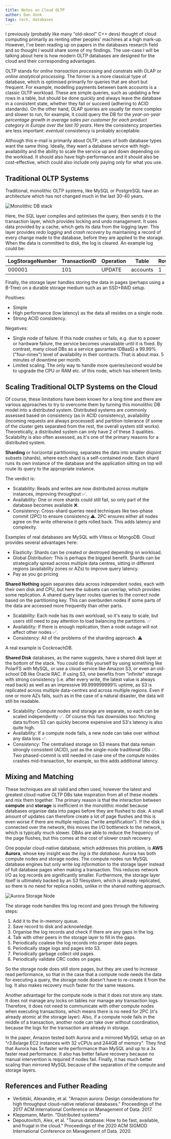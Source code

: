 ```yaml
---
title: Notes on Cloud OLTP
author: Dan Vonk
tags: tech, databases
---
```


I previously (probably like many "old-skool" C++ devs) thought of cloud computing
primarily as renting other peoples' machines at a high mark-up. However, I've
been reading up on papers in the databases research
field and so thought I would share some of my findings. The use-case I will be talking about here is how
modern OLTP databases are designed for the cloud and their corresponding
advantages.

<!--more-->

OLTP stands for *online transaction processing* and constrats with OLAP or
*online analytical processing*. The former is a more classical type of database,
which is optimised primarily for queries that are short but frequent. For
example, modelling payments between bank accounts is a classic OLTP workload.
These are simple queries, such as updating a few rows in a table, but should be
done quickly and always leave the database in a consistent state, whether they
fail or succeed (adhering to ACID standards). On the other hand, OLAP queries
are usually far more complex and slower to run, for example, it could query the
DB for the *year-on-year percentage growth in average sales per customer for
each product category in Europe over the last 10 years*. Here the consistency
properties are less important: *eventual* consistency is probably acceptable.

Although this e-mail is primarily about OLTP, users of both database types want
the same thing. Ideally, they want a database service with high-availability and
the ability to scale the service up and down depending on the workload. It
should also have high-performance and it should also be cost-effective, which
could also include only paying only for what you use.

## Traditional OLTP Systems

Traditional, monolithic OLTP systems, like MySQL or PostgreSQL have an
architecture which has not changed much in the last 30-40 years.

![Monolithic DB stack](/images/monolithicdb.png "A traditional, monolithic DB design")

Here, the SQL layer compiles and optimises the query, then sends it to the
transaction layer, which provides locking and undo management. It uses data
provided by a cache, which gets its data from the logging layer. This layer
provides *redo logging* and *crash recovery* by maintaining a record of every
change made to the database, before they are applied to the storage. When the
data is committed to disk, the log is cleared. An example log could be:

| LogStorageNumber | TransactionID | Operation | Table    | Row | ID  | Before | After  |
|------------------|---------------|-----------|----------|-----|-----|--------|--------|
| 000001           | 101           | UPDATE    | accounts | 1   | 500 | 400.00 | 500.00 |

Finally, the storage layer handles storing the data in pages (perhaps using a
B-Tree) on a durable storage medium such as an SSD+RAID setup.

Positives:
- Simple
- High performance (low latency) as the data all resides on a single node.
- Strong ACID consistency.

Negatives:
- Single node of failure. If this node crashes or fails, e.g. due to a power or
  hardware failure, the service becomes unavailable until it is fixed. By
  contrast, many cloud DBs as a service gaurantee (DBaaS) a 99.99%
  ("four-nines") level of availability in their contracts. That is about max. 5
  minutes of downtime per month.
- Limited scaling. The only way to handle more queries/second would be to
  upgrade the CPU or RAM etc. of this node, which has inherent limits.

## Scaling Traditional OLTP Systems on the Cloud

Of course, these limitations have been known for a long time and there are
various approaches to try to overcome them by turning this monolithic DB model
into a distributed system. Distributed systems are commonly assessed based on
consistency (as in ACID consistency), availability (incoming requests are always
processed) and partition-tolerance (if some of the cluster gets separated from
the rest, the overall system still works). Theoretically, a distributed system
can only have 2 of these 3 qualities. Scalability is also often assessed, as
it's one of the primary reasons for a distributed system.

**Sharding** or horizontal partitioning, separates the data into smaller
disjoint subsets (shards), where each shard is a self-contained node. Each shard
runs its own instance of the database and the application sitting on top will
route its query to the appropriate instance.

The verdict is:

- Scalability: Reads and writes are now distributed across multiple instances,
  improving throughput ✅.
- Availability: One or more shards could still fail, so only part of the
  database becomes available ❌.
- Consistency: Cross-shard queries need techniques like two-phase commit (2PC)
  to ensure consistency ⚠️. 2PC ensures either all nodes agree on the write
  otherwise it gets rolled back. This adds latency and complexity.

Examples of real databases are MySQL with Vitess or MongoDB. Cloud provides
several advantages here:
- Elasticity: Shards can be created or destroyed depending on workload.
- Global Distribution: This is perhaps the biggest benefit. Shards can be
strategically spread across multiple data centres, sitting in different regions
(availability zones or AZs) to improve query latency.
- Pay as you go pricing


**Shared Nothing** again separates data across independent nodes, each with
their own disk and CPU, but here the subsets can overlap, which provides some
replication. A shared query layer routes queries to the correct node based on
the partitioning key. This can overburden nodes if some parts of the data are
accessed more frequently than other parts.

- Scalability: Each node has its own workload, so it's easy to scale, but users
  still need to pay attention to load balancing the partitions. ✅
- Availability: If there is enough replication, then a node outage will not
  affect other nodes ✅.
- Consistency: All of the problems of the sharding approach. ⚠️

A real example is CockroachDB.

**Shared Disk** databases, as the name suggests, have a shared disk layer at the
bottom of the stack. You could do this yourself by using something like PolarFS
with MySQL, or use a cloud service like Amazon S3, or even an old-school DB like
Oracle RAC. If using S3, one benefits from "infinite" storage with strong
consistency (i.e. after every write, the latest value is always read back) as
well as an impressive 99.999999999% uptime, as S3 is replicated across multiple
data-centres and across multiple regions. Even if one or more AZs fails, such as
in the case of a natural disaster, the data will still be readable.

- Scalability: Compute nodes and storage are separate, so each can be scaled
  independently ✅. Of course this has downsides too: fetching data to/from S3
  can quickly become expensive and S3's latency is also quite high.
- Availability: If a compute node fails, a new node can take over without any
  data loss ✅.
- Consistency: The centralised storage on S3 means that data remain strongly
  consistent (ACID), just as the single-node traditional DBs ✅. Two
  phased-commit is still needed in case one of the compute nodes crashes
  mid-transaction, for example, so this adds additional latency.

## Mixing and Matching

These techniques are all valid and often used, however the latest and greatest
cloud-native OLTP DBs take inspiration from all of these models and mix them
together. The primary reason is that the interaction between **compute** and
**storage** is inefficient in the monolithic model because databases organise
data into pages before they are flushed to disk. A small amount of updates can
therefore create a lot of page flushes and this is even worse if there are
multiple replicas ("write amplification"). If the disk is connected over the
network, this moves the I/O bottleneck to the network, which is typically much
slower. DBAs are able to reduce the frequency of the page flushes, but this
comes at the cost of slower crash recovery.

One popular cloud-native database, which addresses this problem, is **AWS
Aurora**, whose key insight was *the log is the database*. Aurora has both
compute nodes and storage nodes. The compute nodes run MySQL database engines
but only write *log information* to the storage layer instead of full database
pages when making a transaction. This reduces network I/O as log records are
significantly smaller. Furthermore, the storage layer itself is ultimately
backed by an S3 filesystem, which is already replicated, so there is no need for
replica nodes, unlike in the shared nothing approach.

![Aurora Storage Node](/images/auroradb.png "An Aurora storage node. Source: Aurora (SIGMOD 17)")


The storage node handles this log record and goes through the following steps:

1. Add it to the in-memory queue.
2. Save record to disk and acknowledge.
3. Organise the log records and check if there are any gaps in the log.
4. Talk with other peers in the storage layer to fill in the gaps.
5. Periodically coalese the log records into proper data pages.
6. Periodically stage logs and pages into S3.
7. Periodically garbage collect old pages.
8. Periodically validate CRC codes on pages.

So the storage node does still store pages, but they are used to increase read
performance, so that in the case that a compute node needs the data for
executing a query, the storage node doesn't have to re-create it from the log.
It also makes recovery much faster for the same reasons.

Another advantage for the compute node is that it does not store any state. It
does not manage any locks on tables nor manage any transaction logs. Therefore,
it does not need to communicate with other compute nodes when executing
transactions, which means there is no need for 2PC (it's already atomic at the
storage layer). Also, if a compute node fails in the middle of a transaction,
another node can take over without coordination, because the logs for the
transaction are already in storage.

In the paper, Amazon tested both Aurora and a mirrored MySQL setup on an
"r3.8xlarge EC2 instances with 32 vCPUs and 244GB of memory". They find that
Aurora has 5x faster write performance than MySQL and up to a 3x faster read
performance. It also has better failure recovery because no manual intervention
is required if nodes fail. Finally, it has much better scaling than mirrored
MySQL because of the separation of the compute and storage layers.


## References and Futher Reading

- Verbitski, Alexandre, et al. "Amazon aurora: Design considerations for high
  throughput cloud-native relational databases." Proceedings of the 2017 ACM
  International Conference on Management of Data. 2017.
- Kleppmann, Martin. "Distributed systems"
- Depoutovitch, Alex, et al. "Taurus database: How to be fast, available, and
  frugal in the cloud." Proceedings of the 2020 ACM SIGMOD International
  Conference on Management of Data. 2020.

